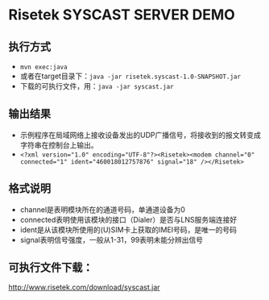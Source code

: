 # Risetek SYSCAST SERVER DEMO

## 执行方式
* ```mvn exec:java```
* 或者在target目录下：```java -jar risetek.syscast-1.0-SNAPSHOT.jar```
* 下载的可执行文件，用：```java -jar syscast.jar```

## 输出结果
* 示例程序在局域网络上接收设备发出的UDP广播信号，将接收到的报文转变成字符串在控制台上输出。
* ```<?xml version="1.0" encoding="UTF-8"?><Risetek><modem channel="0" connected="1" ident="460018012757876" signal="18" /></Risetek>```

## 格式说明
* channel是表明模块所在的通道号码，单通道设备为0
* connected表明使用该模块的接口（Dialer）是否与LNS服务端连接好
* ident是从该模块所使用的(U)SIM卡上获取的IMEI号码，是唯一的号码
* signal表明信号强度，一般从1-31，99表明未能分辨出信号

## 可执行文件下载：
 http://www.risetek.com/download/syscast.jar
